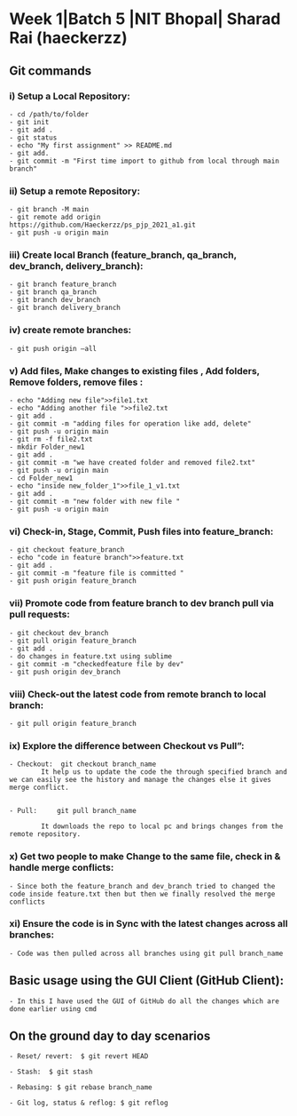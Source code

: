 # ﻿Week 1|Batch 5 |NIT Bhopal| Sharad Rai (haeckerzz)

## Git commands

### i) Setup a Local Repository:


    - cd /path/to/folder
    - git init
    - git add .
    - git status
    - echo "My first assignment" >> README.md
    - git add.
    - git commit -m "First time import to github from local through main branch"

### ii) Setup a remote Repository:


	- git branch -M main
	- git remote add origin https://github.com/Haeckerzz/ps_pjp_2021_a1.git
	- git push -u origin main



### iii) Create local Branch (feature_branch, qa_branch, dev_branch, delivery_branch):


	- git branch feature_branch
	- git branch qa_branch
	- git branch dev_branch
	- git branch delivery_branch



### iv) create remote branches:


	- git push origin –all



### v) Add files, Make changes to existing files , Add folders, Remove folders, remove files :


	- echo "Adding new file">>file1.txt
	- echo "Adding another file ">>file2.txt
	- git add .
	- git commit -m "adding files for operation like add, delete"
	- git push -u origin main
	- git rm -f file2.txt
	- mkdir Folder_new1
	- git add .
	- git commit -m "we have created folder and removed file2.txt"
	- git push -u origin main
	- cd Folder_new1
	- echo "inside new_folder_1">>file_1_v1.txt
	- git add .
	- git commit -m "new folder with new file "
	- git push -u origin main



### vi) Check-in, Stage, Commit, Push files into feature\_branch:


	- git checkout feature_branch
	- echo "code in feature branch">>feature.txt
	- git add .
	- git commit -m "feature file is committed "
	- git push origin feature_branch



### vii) Promote code from feature branch to dev branch pull via pull requests:


	- git checkout dev_branch
	- git pull origin feature_branch
	- git add .
	- do changes in feature.txt using sublime
	- git commit -m "checkedfeature file by dev"
	- git push origin dev_branch



### viii) Check-out the latest code from remote branch to local branch:


	- git pull origin feature_branch


### ix) Explore the difference between Checkout vs Pull”:


	- Checkout:	 git checkout branch_name
			It help us to update the code the through specified branch and we can easily see the history and manage the changes else it gives merge conflict.
      
      
	- Pull:		git pull branch_name

			It downloads the repo to local pc and brings changes from the remote repository.

### x) Get two people to make Change to the same file, check in & handle merge conflicts:


	- Since both the feature_branch and dev_branch tried to changed the code inside feature.txt then but then we finally resolved the merge conflicts

### xi) Ensure the code is in Sync with the latest changes across all branches:


	- Code was then pulled across all branches using git pull branch_name



## Basic usage using the GUI Client (GitHub Client):


	- In this I have used the GUI of GitHub do all the changes which are done earlier using cmd



## On the ground day to day scenarios


	- Reset/ revert:  $ git revert HEAD

	- Stash:  $ git stash

	- Rebasing: $ git rebase branch_name

	- Git log, status & reflog: $ git reflog
